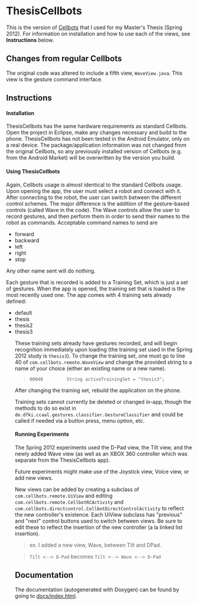 ThesisCellbots
==============

This is the version of [Cellbots](http://code.google.com/p/cellbots/) that I used for my Master's Thesis (Spring 2012). For information on installation and how to use each of the views, see **Instructions** below.

## Changes from regular Cellbots ##
The original code was altered to include a fifth view, `WaveView.java`. This view is the gesture command interface.

## Instructions ##
#### Installation ####
ThesisCellbots has the same hardware requirements as standard Cellbots. Open the project in Eclipse, make any changes necessary and build to the phone. ThesisCellbots has not been tested in the Android Emulator, only on a real device. The package/application information was not changed from the original Cellbots, so any previously installed version of Cellbots (e.g. from the Android Market) will be overwritten by the version you build.

#### Using ThesisCellbots ####
Again, Cellbots usage is almost identical to the standard Cellbots usage. Upon opening the app, the user must select a robot and connect with it. After connecting to the robot, the user can switch between the different control schemes. The major difference is the addition of the gesture-based controls (called Wave in the code). The Wave controls allow the user to record gestures, and then perform them in order to send their names to the robot as commands. Acceptable command names to send are
<ul>
<li>forward</li>
<li>backward</li>
<li>left</li>
<li>right</li>
<li>stop</li>
</ul>
Any other name sent will do nothing.

Each gesture that is recorded is added to a Training Set, which is just a set of gestures. When the app is opened, the training set that is loaded is the most recently used one. The app comes with 4 training sets already defined:
<ul>
<li>default</li>
<li>thesis</li>
<li>thesis2</li>
<li>thesis3</li>

These training sets already have gestures recorded, and will begin recognition immediately upon loading (the training set used in the Spring 2012 study is `thesis3`). To change the training set, one must go to line 40 of `com.cellbots.remote.WaveView` and change the provided string to a name of your choice (either an existing name or a new name).

> `00040         String activeTrainingSet = "thesis3";`

After changing the training set, rebuild the application on the phone. 

Training sets cannot currently be deleted or changed in-app, though the methods to do so exist in `de.dfki.ccaal.gestures.classifier.GestureClassifier` and could be called if needed via a button press, menu option, etc. 

#### Running Experiments ####
The Spring 2012 experiments used the D-Pad view, the Tilt view, and the newly added Wave view (as well as an XBOX 360 controller which was separate from the ThesisCellbots app).

Future experiments might make use of the Joystick view, Voice view, or add new views. 

New views can be added by creating a subclass of `com.cellbots.remote.UiView` and editing `com.cellbots.remote.CellbotRCActivity` and `com.cellbots.directcontrol.CellbotDirectControlActivity` to reflect the new controller's existence. Each UiView subclass has "previous" and "next" control buttons used to switch between views. Be sure to edit these to reflect the insertion of the new controller (a la linked list insertion).

> ex. I added a new view, Wave, between Tilt and DPad.

> `Tilt <--> D-Pad` becomes `Tilt <--> Wave <--> D-Pad`

## Documentation ##
The documentation (autogenerated with Doxygen) can be found by going to [docs/index.html](docs/index.html).
